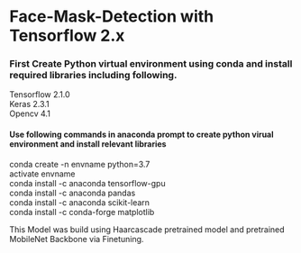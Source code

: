 # Face-Mask-Detection with Tensorflow 2.x

### First Create Python virtual environment using conda and install required libraries including following. 
Tensorflow 2.1.0 <br />
Keras 2.3.1 <br />
Opencv 4.1 <br />

#### Use following commands in anaconda prompt to create python virual environment and install relevant libraries

conda create -n envname  python=3.7 <br />
activate  envname  <br />
conda install -c anaconda tensorflow-gpu <br />
conda install -c anaconda pandas <br />
conda install -c anaconda scikit-learn <br />
conda install -c conda-forge matplotlib <br />

This Model was build using Haarcascade pretrained model and pretrained MobileNet Backbone via Finetuning. 
